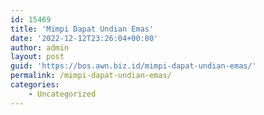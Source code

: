 ```yaml
---
id: 15469
title: 'Mimpi Dapat Undian Emas'
date: '2022-12-12T23:26:04+00:00'
author: admin
layout: post
guid: 'https://bos.awn.biz.id/mimpi-dapat-undian-emas/'
permalink: /mimpi-dapat-undian-emas/
categories:
    - Uncategorized
---
```


